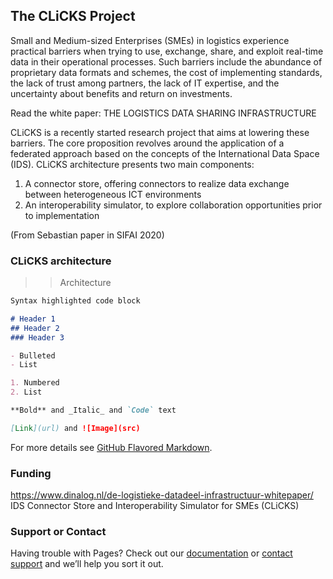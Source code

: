 ## The CLiCKS Project
Small and Medium-sized Enterprises (SMEs) in logistics experience practical barriers when trying to use, exchange, share, and exploit real-time data in their operational processes. Such barriers include the abundance of proprietary data formats and schemes, the cost of implementing standards, the lack of trust among partners, the lack of IT expertise, and the uncertainty about benefits and return on investments. 

Read the white paper: THE LOGISTICS DATA SHARING INFRASTRUCTURE

CLiCKS is a recently started research project that aims at lowering these barriers. The core proposition revolves around the application of a federated approach based on the concepts of the International Data Space (IDS). CLiCKS  architecture presents two main components: 
1. A connector store, offering connectors to realize data exchange between heterogeneous ICT environments
2. An interoperability simulator, to explore collaboration opportunities prior to implementation 


(From Sebastian paper in SIFAI 2020)

### CLiCKS architecture 

>> Architecture

```markdown
Syntax highlighted code block

# Header 1
## Header 2
### Header 3

- Bulleted
- List

1. Numbered
2. List

**Bold** and _Italic_ and `Code` text

[Link](url) and ![Image](src)
```

For more details see [GitHub Flavored Markdown](https://guides.github.com/features/mastering-markdown/).


### Funding 
https://www.dinalog.nl/de-logistieke-datadeel-infrastructuur-whitepaper/
IDS Connector Store and Interoperability Simulator for SMEs (CLiCKS)

### Support or Contact

Having trouble with Pages? Check out our [documentation](https://docs.github.com/categories/github-pages-basics/) or [contact support](https://github.com/contact) and we’ll help you sort it out.
